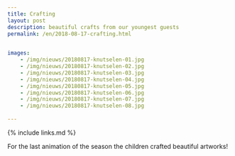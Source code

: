 ```yaml
---
title: Crafting
layout: post
description: beautiful crafts from our youngest guests
permalink: /en/2018-08-17-crafting.html

    
images: 
    - /img/nieuws/20180817-knutselen-01.jpg
    - /img/nieuws/20180817-knutselen-02.jpg
    - /img/nieuws/20180817-knutselen-03.jpg
    - /img/nieuws/20180817-knutselen-04.jpg
    - /img/nieuws/20180817-knutselen-05.jpg
    - /img/nieuws/20180817-knutselen-06.jpg
    - /img/nieuws/20180817-knutselen-07.jpg
    - /img/nieuws/20180817-knutselen-08.jpg
    
---
```


{% include links.md %}

For the last animation of the season the children crafted beautiful artworks!

